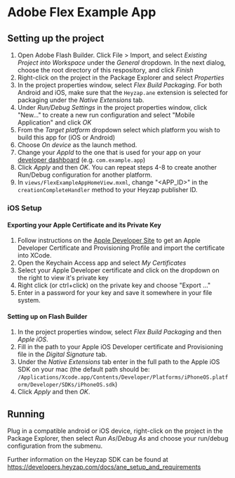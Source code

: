 # Adobe Flex Example App

## Setting up the project
1. Open Adobe Flash Builder. Click File > Import, and select _Existing Project into Workspace_ under the _General_ dropdown. In the next dialog, choose the root directory of this respository, and click _Finish_
2. Right-click on the project in the Package Explorer and select _Properties_
3. In the project properties window, select _Flex Build Packaging_. For both Android and iOS, make sure that the `Heyzap.ane` extension is selected for packaging under the _Native Extensions_ tab.
4. Under _Run/Debug Settings_ in the project properties window, click "New..." to create a new run configuration and select "Mobile Application" and click _OK_
5. From the _Target platform_ dropdown select which platform you wish to build this app for (iOS or Android)
6. Choose _On device_ as the launch method.
7. Change your _AppId_ to the one that is used for your app on your [developer dashboard](https://developers.heyzap.com/dashboard) (e.g. `com.example.app`)
8. Click _Apply_ and then _OK_. You can repeat steps 4-8 to create another Run/Debug configuration for another platform.
9. In `views/FlexExampleAppHomeView.mxml`, change "\<APP_ID\>" in the `creationCompleteHandler` method to your Heyzap publisher ID.

### iOS Setup

#### Exporting your Apple Certificate and its Private Key
1. Follow instructions on the [Apple Developer Site](https://developer.apple.com) to get an Apple Developer Certificate and Provisioning Profile and import the certificate into XCode.
1. Open the Keychain Access app and select _My Certificates_
2. Select your Apple Developer certificate and click on the dropdown on the right to view it's private key
3. Right click (or ctrl+click) on the private key and choose "Export …"
4. Enter in a password for your key and save it somewhere in your file system.

#### Setting up on Flash Builder 
1. In the project properties window, select _Flex Build Packaging_ and then _Apple iOS_.
2. Fill in the path to your Apple iOS Developer certificate and Provisioning file in the _Digital Signature_ tab.
3. Under the _Native Extensions_ tab enter in the full path to the Apple iOS SDK on your mac (the default path should be: `/Applications/Xcode.app/Contents/Developer/Platforms/iPhoneOS.platform/Developer/SDKs/iPhoneOS.sdk`)
4. Click _Apply_ and then _OK_.

## Running
Plug in a compatible android or iOS device, right-click on the project in the Package Explorer, then select _Run As_/_Debug As_ and choose your run/debug configuration from the submenu.

Further information on the Heyzap SDK can be found at https://developers.heyzap.com/docs/ane_setup_and_requirements
